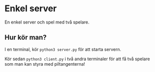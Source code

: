 # Enkel server
En enkel server och spel med två spelare.

## Hur kör man?
I en terminal, kör `python3 server.py` för att starta servern.

Kör sedan `python3 client.py` i två andra terminaler för att få två spelare som man kan styra med piltangenterna!